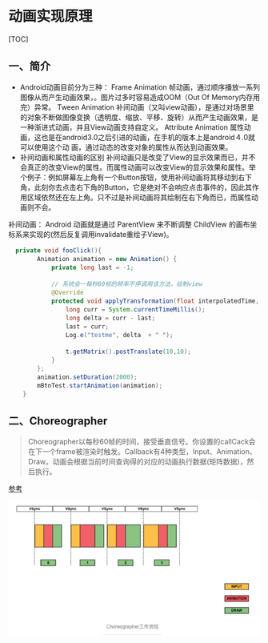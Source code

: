 # 动画实现原理

[TOC]

## 一、简介

- Android动画目前分为三种：
  Frame Animation 帧动画，通过顺序播放一系列图像从而产生动画效果，。图片过多时容易造成OOM（Out Of Memory内存用完）异常。
  Tween Animation 补间动画（又叫view动画），是通过对场景里的对象不断做图像变换（透明度、缩放、平移、旋转）从而产生动画效果，是一种渐进式动画，并且View动画支持自定义。
  Attribute Animation 属性动画，这也是在android3.0之后引进的动画，在手机的版本上是android４.0就可以使用这个动 画，通过动态的改变对象的属性从而达到动画效果。
- 补间动画和属性动画的区别
  补间动画只是改变了View的显示效果而已，并不会真正的改变View的属性。而属性动画可以改变View的显示效果和属性。举个例子：例如屏幕左上角有一个Button按钮，使用补间动画将其移动到右下角，此刻你去点击右下角的Button，它是绝对不会响应点击事件的，因此其作用区域依然还在左上角。只不过是补间动画将其绘制在右下角而已，而属性动画则不会。

补间动画： Android 动画就是通过 ParentView 来不断调整 ChildView 的画布坐标系来实现的(然后反复调用invalidate重绘子View)。

```java
  private void fooClick(){
        Animation animation = new Animation() {
            private long last = -1;

          	// 系统会一每秒60帧的频率不停调用该方法，绘制view
            @Override
            protected void applyTransformation(float interpolatedTime, Transformation t) {
                long curr = System.currentTimeMillis();
                long delta = curr - last;
                last = curr;
                Log.e("testme", delta  + " ");

                t.getMatrix().postTranslate(10,10);
            }
        };
        animation.setDuration(2000);
        mBtnTest.startAnimation(animation);
    }
```

## 二、Choreographer

> Choreographer以每秒60帧的时间，接受垂直信号。你设置的callCack会在下一个frame被渲染时触发。Callback有4种类型，Input、Animation、Draw。动画会根据当前时间查询得的对应的动画执行数据(矩阵数据)，然后执行。

[参考](https://blog.csdn.net/stven_king/article/details/80153400)

<img src="./images/view_chreographer.png" style="zoom:80%;" />